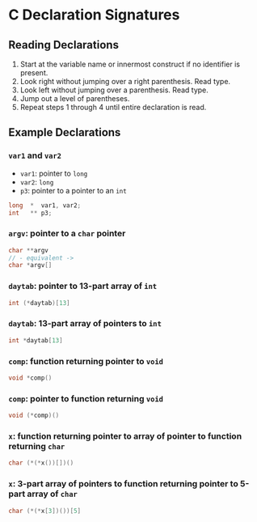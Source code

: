 # C Declaration Signatures

## Reading Declarations

1. Start at the variable name or innermost construct if no identifier is present.
2. Look right without jumping over a right parenthesis. Read type.
3. Look left without jumping over a parenthesis. Read type.
4. Jump out a level of parentheses.
5. Repeat steps 1 through 4 until entire declaration is read.

## Example Declarations

### `var1` and `var2`

- `var1`: pointer to `long`
- `var2`: `long`
- `p3`: pointer to a pointer to an `int`

```c
long  *  var1, var2;
int   ** p3;
```

### `argv`: pointer to a `char` pointer

```c
char **argv
// - equivalent ->
char *argv[]
```

### `daytab`: pointer to 13-part array of `int`

```c
int (*daytab)[13]
```

### `daytab`: 13-part array of pointers to `int`

```c
int *daytab[13]
```

### `comp`: function returning pointer to `void`

```c
void *comp()
```

### `comp`: pointer to function returning `void`

```c
void (*comp)()
```

### `x`: function returning pointer to array of pointer to function returning `char`

```c
char (*(*x())[])()
```

### `x`: 3-part array of pointers to function returning pointer to 5-part array of `char`

```c
char (*(*x[3])())[5]
```
